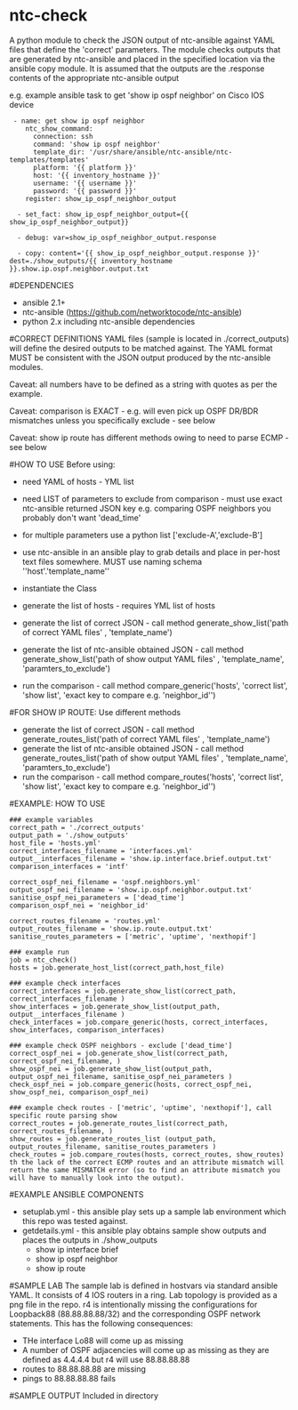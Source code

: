 # ntc-check

A python module to check the JSON output of ntc-ansible against YAML files that define the 'correct' parameters.
The module checks outputs that are generated by ntc-ansible and placed in the specified location via the ansible copy module.
It is assumed that the outputs are the .response contents of the appropriate ntc-ansible output 

e.g. example ansible task to get 'show ip ospf neighbor' on Cisco IOS device
```
 - name: get show ip ospf neighbor
    ntc_show_command:
      connection: ssh
      command: 'show ip ospf neighbor'
      template_dir: '/usr/share/ansible/ntc-ansible/ntc-templates/templates'
      platform: '{{ platform }}'
      host: '{{ inventory_hostname }}'
      username: '{{ username }}'
      password: '{{ password }}'
    register: show_ip_ospf_neighbor_output

  - set_fact: show_ip_ospf_neighbor_output={{ show_ip_ospf_neighbor_output}}

  - debug: var=show_ip_ospf_neighbor_output.response

  - copy: content='{{ show_ip_ospf_neighbor_output.response }}' dest=./show_outputs/{{ inventory_hostname }}.show.ip.ospf.neighbor.output.txt
```
  
#DEPENDENCIES
- ansible 2.1+
- ntc-ansible (https://github.com/networktocode/ntc-ansible)
- python 2.x including ntc-ansible dependencies


#CORRECT DEFINITIONS
YAML files (sample is located in ./correct_outputs) will define the desired outputs to be matched against. The YAML format MUST be consistent with the JSON output produced by the ntc-ansible modules.

Caveat: all numbers have to be defined as a string with quotes as per the example.

Caveat: comparison is EXACT - e.g. will even pick up OSPF DR/BDR mismatches unless you specifically exclude - see below

Caveat: show ip route has different methods owing to need to parse ECMP - see below

#HOW TO USE
Before using:
- need YAML of hosts - YML list
- need LIST of parameters to exclude from comparison - must use exact ntc-ansible returned JSON key e.g. comparing OSPF neighbors you probably don't want 'dead_time'
- for multiple parameters use a python list ['exclude-A','exclude-B']

- use ntc-ansible in an ansible play to grab details and place in per-host text files somewhere. MUST use naming schema ''host'.'template_name''
- instantiate the Class
- generate the list of hosts - requires YML list of hosts
- generate the list of correct JSON - call method generate_show_list('path of correct YAML files' , 'template_name')
- generate the list of ntc-ansible obtained JSON - call method generate_show_list('path of show output YAML files' , 'template_name', 'paramters_to_exclude')
- run the comparison - call method compare_generic('hosts', 'correct list', 'show list', 'exact key to compare e.g. 'neighbor_id'')

#FOR SHOW IP ROUTE:
Use different methods
- generate the list of correct JSON - call method generate_routes_list('path of correct YAML files' , 'template_name')
- generate the list of ntc-ansible obtained JSON - call method generate_routes_list('path of show output YAML files' , 'template_name', 'paramters_to_exclude')
- run the comparison - call method compare_routes('hosts', 'correct list', 'show list', 'exact key to compare e.g. 'neighbor_id'')


#EXAMPLE: HOW TO USE
```
### example variables
correct_path = './correct_outputs'
output_path = './show_outputs'
host_file = 'hosts.yml'
correct_interfaces_filename = 'interfaces.yml'
output__interfaces_filename = 'show.ip.interface.brief.output.txt'
comparison_interfaces = 'intf'

correct_ospf_nei_filename = 'ospf.neighbors.yml'
output_ospf_nei_filename = 'show.ip.ospf.neighbor.output.txt'
sanitise_ospf_nei_parameters = ['dead_time']
comparison_ospf_nei = 'neighbor_id'

correct_routes_filename = 'routes.yml'
output_routes_filename = 'show.ip.route.output.txt'
sanitise_routes_parameters = ['metric', 'uptime', 'nexthopif']

### example run
job = ntc_check()
hosts = job.generate_host_list(correct_path,host_file)

### example check interfaces
correct_interfaces = job.generate_show_list(correct_path, correct_interfaces_filename )
show_interfaces = job.generate_show_list(output_path, output__interfaces_filename )
check_interfaces = job.compare_generic(hosts, correct_interfaces, show_interfaces, comparison_interfaces)

### example check OSPF neighbors - exclude ['dead_time']
correct_ospf_nei = job.generate_show_list(correct_path, correct_ospf_nei_filename, )
show_ospf_nei = job.generate_show_list(output_path, output_ospf_nei_filename, sanitise_ospf_nei_parameters )
check_ospf_nei = job.compare_generic(hosts, correct_ospf_nei, show_ospf_nei, comparison_ospf_nei)

### example check routes - ['metric', 'uptime', 'nexthopif'], call specific route parsing show
correct_routes = job.generate_routes_list(correct_path, correct_routes_filename, )
show_routes = job.generate_routes_list (output_path, output_routes_filename, sanitise_routes_parameters )
check_routes = job.compare_routes(hosts, correct_routes, show_routes)
th the lack of the correct ECMP routes and an attribute mismatch will return the same MISMATCH error (so to find an attribute mismatch you will have to manually look into the output).
 ```

#EXAMPLE ANSIBLE COMPONENTS
- setuplab.yml - this ansible play sets up a sample lab environment which this repo was tested against.
- getdetails.yml - this ansible play obtains sample show outputs and places the outputs in ./show_outputs
	- show ip interface brief
	- show ip ospf neighbor
	- show ip route
 
#SAMPLE LAB
The sample lab is defined in hostvars via standard ansible YAML. It consists of 4 IOS routers in a ring. 
Lab topology is provided as a png file in the repo.
r4 is intentionally missing the configurations for Loopback88 (88.88.88.88/32) and the corresponding OSPF network statements.
This has the following consequences:
- THe interface Lo88 will come up as missing
- A number of OSPF adjacencies will come up as missing as they are defined as 4.4.4.4 but r4 will use 88.88.88.88
- routes to 88.88.88.88 are missing
- pings to 88.88.88.88 fails

#SAMPLE OUTPUT
Included in directory

